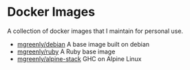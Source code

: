 # Docker Images

A collection of docker images that I maintain for personal use.

  * [mgreenly/debian](https://hub.docker.com/r/mgreenly/debian/) A base image built on debian
  * [mgreenly/ruby](https://hub.docker.com/r/mgreenly/ruby/) A Ruby base image
  * [mgreenly/alpine-stack](https://hub.docker.com/r/mgreenly/alpine-stack/) GHC on Alpine Linux
